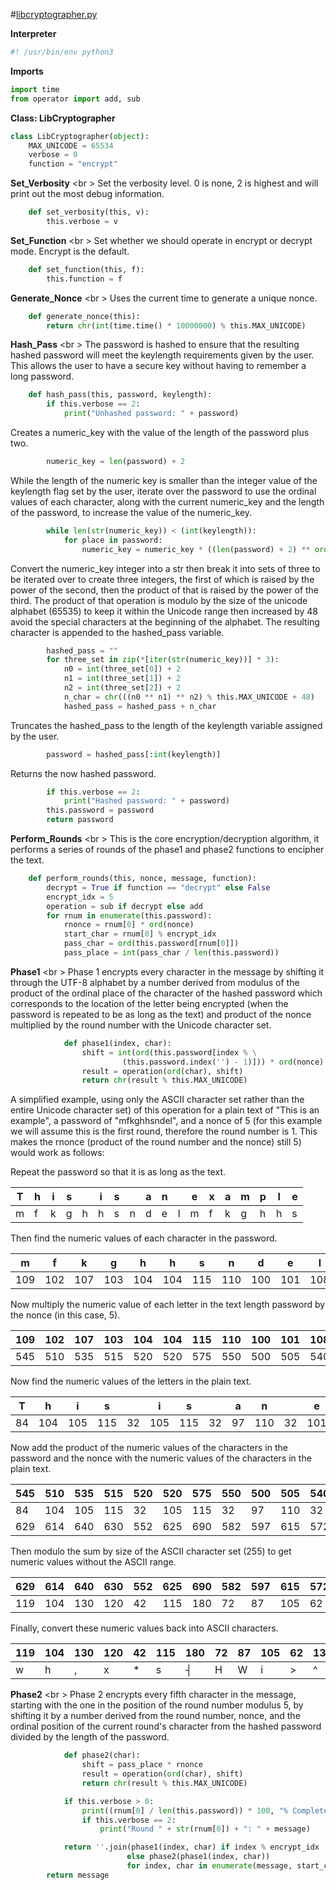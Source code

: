 #[libcryptographer.py](#libcryptographer.py "save:")

__Interpreter__
```python
#! /usr/bin/env python3
```

__Imports__
```python
import time
from operator import add, sub
```

__Class: LibCryptographer__
```python
class LibCryptographer(object):
    MAX_UNICODE = 65534
    verbose = 0
    function = "encrypt"
```

__Set_Verbosity__ <br \>
Set the verbosity level. 0 is none, 2 is highest and will print out the most debug information.
```python
    def set_verbosity(this, v):
        this.verbose = v
```

__Set_Function__ <br \>
Set whether we should operate in encrypt or decrypt mode.  Encrypt is the default. 
```python
    def set_function(this, f):
        this.function = f
```

__Generate_Nonce__ <br \>
Uses the current time to generate a unique nonce.
```python
    def generate_nonce(this):
        return chr(int(time.time() * 10000000) % this.MAX_UNICODE)
```

__Hash_Pass__ <br \>
The password is hashed to ensure that the resulting hashed password will meet the keylength requirements given by the user. This allows the user to have a secure key without having to remember a long password.
```python
    def hash_pass(this, password, keylength):
        if this.verbose == 2:
            print("Unhashed password: " + password)
```
Creates a numeric_key with the value of the length of the password plus two.
```python
        numeric_key = len(password) + 2
```
While the length of the numeric key is smaller than the integer value of the keylength flag set by the user, iterate over the password to use the ordinal values of each character, along with the current numeric_key and the length of the password, to increase the value of the numeric_key.
```python
        while len(str(numeric_key)) < (int(keylength)):
            for place in password:
                numeric_key = numeric_key * ((len(password) + 2) ** ord(place))
```
Convert the numeric_key integer into a str then break it into sets of three to be iterated over to create three integers, the first of which is raised by the power of the second, then the product of that is raised by the power of the third. The product of that operation is modulo by the size of the unicode alphabet (65535) to keep it within the Unicode range then increased by 48 avoid the special characters at the beginning of the alphabet. The resulting character is appended to the hashed_pass variable.
```python
        hashed_pass = ""
        for three_set in zip(*[iter(str(numeric_key))] * 3):
            n0 = int(three_set[0]) + 2
            n1 = int(three_set[1]) + 2
            n2 = int(three_set[2]) + 2
            n_char = chr(((n0 ** n1) ** n2) % this.MAX_UNICODE + 48)
            hashed_pass = hashed_pass + n_char
```
Truncates the hashed_pass to the length of the keylength variable assigned by the user.
```python
        password = hashed_pass[:int(keylength)]
```
Returns the now hashed password.
```python
        if this.verbose == 2:
            print("Hashed password: " + password)
        this.password = password
        return password
```

__Perform_Rounds__ <br \>
This is the core encryption/decryption algorithm, it performs a series of rounds of the phase1 and phase2 functions to encipher the text.
```python
    def perform_rounds(this, nonce, message, function):
        decrypt = True if function == "decrypt" else False
        encrypt_idx = 5
        operation = sub if decrypt else add
        for rnum in enumerate(this.password):
            rnonce = rnum[0] * ord(nonce)
            start_char = rnum[0] % encrypt_idx
            pass_char = ord(this.password[rnum[0]])
            pass_place = int(pass_char / len(this.password))
```
__Phase1__ <br \>
Phase 1 encrypts every character in the message by shifting it through the UTF-8 alphabet by a number derived from modulus of the product of the ordinal place of the character of the hashed password which corresponds to the location of the letter being encrypted (when the password is repeated to be as long as the text) and product of the nonce multiplied by the round number with the Unicode character set.

```python
            def phase1(index, char):
                shift = int(ord(this.password[index % \
                         (this.password.index('') - 1)])) * ord(nonce)
                result = operation(ord(char), shift)
                return chr(result % this.MAX_UNICODE)
```

A simplified example, using only the ASCII character set rather than the entire Unicode character set) of this operation for a plain text of "This is an example", a password of "mfkghhsndel", and a nonce of 5 (for this example we will assume this is the first round, therefore the round number is 1. This makes the rnonce (product of the round number and the nonce) still 5) would work as follows:

Repeat the password so that it is as long as the text. 

|T|h|i|s| |i|s| |a|n| |e|x|a|m|p|l|e|
|---|---|---|---|---|---|---|---|---|---|---|---|---|---|---|---|---|---|
|m|f|k|g|h|h|s|n|d|e|l|m|f|k|g|h|h|s|

Then find the numeric values of each character in the password.

|m|f|k|g|h|h|s|n|d|e|l|m|f|k|g|h|h|s|
|---|---|---|---|---|---|---|---|---|---|---|---|---|---|---|---|---|---|
|109|102|107|103|104|104|115|110|100|101|108|109|102|107|103|104|104|115|

Now multiply the numeric value of each letter in the text length password by the nonce (in this case, 5).

|109|102|107|103|104|104|115|110|100|101|108|109|102|107|103|104|104|115|
|---|---|---|---|---|---|---|---|---|---|---|---|---|---|---|---|---|---|
|545|510|535|515|520|520|575|550|500|505|540|545|510|535|515|520|520|575|

Now find the numeric values of the letters in the plain text.

|T|h|i|s| |i|s| |a|n| |e|x|a|m|p|l|e|
|---|---|---|---|---|---|---|---|---|---|---|---|---|---|---|---|---|---|
|84|104|105|115|32|105|115|32|97|110|32|101|120|97|109|112|108|101|

Now add the product of the numeric values of the characters in the password and the nonce with the numeric values of the characters in the plain text.

|545|510|535|515|520|520|575|550|500|505|540|545|510|535|515|520|520|575|
|---|---|---|---|---|---|---|---|---|---|---|---|---|---|---|---|---|---|
|84|104|105|115|32|105|115|32|97|110|32|101|120|97|109|112|108|101|
|629|614|640|630|552|625|690|582|597|615|572|646|630|632|624|632|628|676|

Then modulo the sum by size of the ASCII character set (255) to get numeric values without the ASCII range.

|629|614|640|630|552|625|690|582|597|615|572|646|630|632|624|632|628|676|
|---|---|---|---|---|---|---|---|---|---|---|---|---|---|---|---|---|---|
|119|104|130|120|42|115|180|72|87|105|62|136|120|122|114|122|118|166|

Finally, convert these numeric values back into ASCII characters.

|119|104|130|120|42|115|180|72|87|105|62|136|120|122|114|122|118|166|
|---|---|---|---|---|---|---|---|---|---|---|---|---|---|---|---|---|---|
|w|h|,|x|*|s|┤|H|W|i|>|^|x|z|r|z|v|ª|

__Phase2__ <br \>
Phase 2 encrypts every fifth character in the message, starting with the one in the position of the round number modulus 5, by shifting it by a number derived from the round number, nonce, and the ordinal position of the current round's character from the hashed password divided by the length of the password.
```python
            def phase2(char):
                shift = pass_place * rnonce
                result = operation(ord(char), shift)
                return chr(result % this.MAX_UNICODE)

            if this.verbose > 0:
                print((rnum[0] / len(this.password)) * 100, "% Complete.")
                if this.verbose == 2:
                    print("Round " + str(rnum[0]) + ": " + message)

            return ''.join(phase1(index, char) if index % encrypt_idx
                          else phase2(phase1(index, char))
                          for index, char in enumerate(message, start_char))
        return message
```
